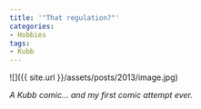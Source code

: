 ```yaml
---
title: '"That regulation?"'
categories:
- Hobbies
tags:
- Kubb
---
```


![]({{ site.url }}/assets/posts/2013/image.jpg)
  



_A Kubb comic... and my first comic attempt ever._
